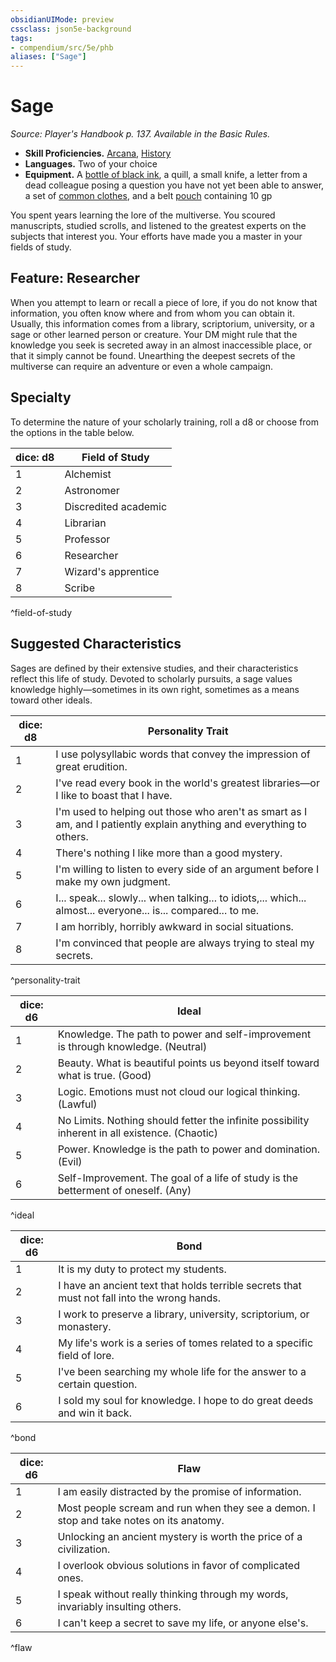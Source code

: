 ```yaml
---
obsidianUIMode: preview
cssclass: json5e-background
tags:
- compendium/src/5e/phb
aliases: ["Sage"]
---
```

# Sage
*Source: Player's Handbook p. 137. Available in the Basic Rules.*  

- **Skill Proficiencies.** [Arcana](/compendium/rules/skills.md#Arcana), [History](/compendium/rules/skills.md#History)  
- **Languages.** Two of your choice  
- **Equipment.** A [bottle of black ink](/compendium/items/ink-1-ounce-bottle.md), a quill, a small knife, a letter from a dead colleague posing a question you have not yet been able to answer, a set of [common clothes](/compendium/items/common-clothes.md), and a belt [pouch](/compendium/items/pouch.md) containing 10 gp  

You spent years learning the lore of the multiverse. You scoured manuscripts, studied scrolls, and listened to the greatest experts on the subjects that interest you. Your efforts have made you a master in your fields of study.

## Feature: Researcher

When you attempt to learn or recall a piece of lore, if you do not know that information, you often know where and from whom you can obtain it. Usually, this information comes from a library, scriptorium, university, or a sage or other learned person or creature. Your DM might rule that the knowledge you seek is secreted away in an almost inaccessible place, or that it simply cannot be found. Unearthing the deepest secrets of the multiverse can require an adventure or even a whole campaign.

## Specialty

To determine the nature of your scholarly training, roll a d8 or choose from the options in the table below.

| dice: d8 | Field of Study |
|----------|----------------|
| 1 | Alchemist |
| 2 | Astronomer |
| 3 | Discredited academic |
| 4 | Librarian |
| 5 | Professor |
| 6 | Researcher |
| 7 | Wizard's apprentice |
| 8 | Scribe |
^field-of-study

## Suggested Characteristics

Sages are defined by their extensive studies, and their characteristics reflect this life of study. Devoted to scholarly pursuits, a sage values knowledge highly—sometimes in its own right, sometimes as a means toward other ideals.

| dice: d8 | Personality Trait |
|----------|-------------------|
| 1 | I use polysyllabic words that convey the impression of great erudition. |
| 2 | I've read every book in the world's greatest libraries—or I like to boast that I have. |
| 3 | I'm used to helping out those who aren't as smart as I am, and I patiently explain anything and everything to others. |
| 4 | There's nothing I like more than a good mystery. |
| 5 | I'm willing to listen to every side of an argument before I make my own judgment. |
| 6 | I... speak... slowly... when talking... to idiots,... which... almost... everyone... is... compared... to me. |
| 7 | I am horribly, horribly awkward in social situations. |
| 8 | I'm convinced that people are always trying to steal my secrets. |
^personality-trait

| dice: d6 | Ideal |
|----------|-------|
| 1 | Knowledge. The path to power and self-improvement is through knowledge. (Neutral) |
| 2 | Beauty. What is beautiful points us beyond itself toward what is true. (Good) |
| 3 | Logic. Emotions must not cloud our logical thinking. (Lawful) |
| 4 | No Limits. Nothing should fetter the infinite possibility inherent in all existence. (Chaotic) |
| 5 | Power. Knowledge is the path to power and domination. (Evil) |
| 6 | Self-Improvement. The goal of a life of study is the betterment of oneself. (Any) |
^ideal

| dice: d6 | Bond |
|----------|------|
| 1 | It is my duty to protect my students. |
| 2 | I have an ancient text that holds terrible secrets that must not fall into the wrong hands. |
| 3 | I work to preserve a library, university, scriptorium, or monastery. |
| 4 | My life's work is a series of tomes related to a specific field of lore. |
| 5 | I've been searching my whole life for the answer to a certain question. |
| 6 | I sold my soul for knowledge. I hope to do great deeds and win it back. |
^bond

| dice: d6 | Flaw |
|----------|------|
| 1 | I am easily distracted by the promise of information. |
| 2 | Most people scream and run when they see a demon. I stop and take notes on its anatomy. |
| 3 | Unlocking an ancient mystery is worth the price of a civilization. |
| 4 | I overlook obvious solutions in favor of complicated ones. |
| 5 | I speak without really thinking through my words, invariably insulting others. |
| 6 | I can't keep a secret to save my life, or anyone else's. |
^flaw